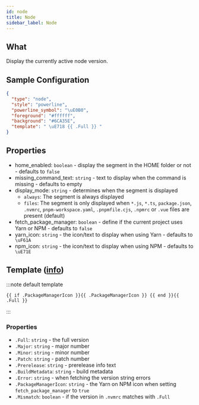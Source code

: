 ```yaml
---
id: node
title: Node
sidebar_label: Node
---
```


## What

Display the currently active node version.

## Sample Configuration

```json
{
  "type": "node",
  "style": "powerline",
  "powerline_symbol": "\uE0B0",
  "foreground": "#ffffff",
  "background": "#6CA35E",
  "template": " \uE718 {{ .Full }} "
}
```

## Properties

- home_enabled: `boolean` - display the segment in the HOME folder or not - defaults to `false`
- missing_command_text: `string` - text to display when the command is missing - defaults to empty
- display_mode: `string` - determines when the segment is displayed
  - `always`: The segment is always displayed
  - `files`: The segment is only displayed when `*.js`, `*.ts`, `package.json`, `.nvmrc`, `pnpm-workspace.yaml`,
`.pnpmfile.cjs`, `.npmrc` or `.vue` files are present (default)
- fetch_package_manager: `boolean` - define if the current project uses Yarn or NPM - defaults to `false`
- yarn_icon: `string` - the icon/text to display when using Yarn - defaults to ` \uF61A`
- npm_icon: `string` - the icon/text to display when using NPM - defaults to ` \uE71E`

## Template ([info][templates])

:::note default template

``` template
{{ if .PackageManagerIcon }}{{ .PackageManagerIcon }} {{ end }}{{ .Full }}
```

:::

### Properties

- `.Full`: `string` - the full version
- `.Major`: `string` - major number
- `.Minor`: `string` - minor number
- `.Patch`: `string` - patch number
- `.Prerelease`: `string` - prerelease info text
- `.BuildMetadata`: `string` - build metadata
- `.Error`: `string` - when fetching the version string errors
- `.PackageManagerIcon`: `string` - the Yarn on NPM icon when setting `fetch_package_manager` to `true`
- `.Mismatch`: `boolean` - if the version in `.nvmrc` matches with `.Full`

[templates]: /docs/configuration/templates
